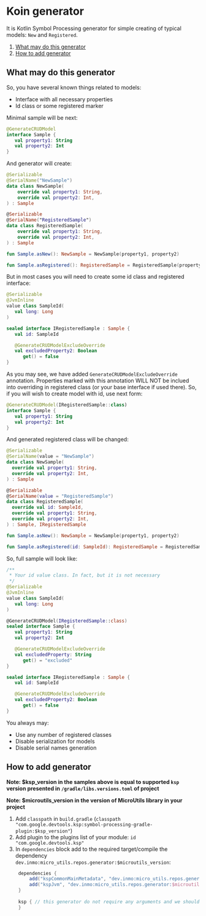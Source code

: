 # Koin generator

It is Kotlin Symbol Processing generator for simple creating of typical models: `New` and `Registered`.

1. [What may do this generator](#what-may-do-this-generator)
2. [How to add generator](#how-to-add-generator)

## What may do this generator

So, you have several known things related to models:

* Interface with all necessary properties
* Id class or some registered marker

Minimal sample will be next:

```kotlin
@GenerateCRUDModel
interface Sample {
   val property1: String
   val property2: Int
}
```

And generator will create:

```kotlin
@Serializable
@SerialName("NewSample")
data class NewSample(
    override val property1: String,
    override val property2: Int,
) : Sample

@Serializable
@SerialName("RegisteredSample")
data class RegisteredSample(
    override val property1: String,
    override val property2: Int,
) : Sample

fun Sample.asNew(): NewSample = NewSample(property1, property2)

fun Sample.asRegistered(): RegisteredSample = RegisteredSample(property1, property2)
```

But in most cases you will need to create some id class and registered interface:

```kotlin
@Serializable
@JvmInline
value class SampleId(
   val long: Long
)

sealed interface IRegisteredSample : Sample {
   val id: SampleId

   @GenerateCRUDModelExcludeOverride
   val excludedProperty2: Boolean
      get() = false
}
```

As you may see, we have added `GenerateCRUDModelExcludeOverride` annotation. Properties marked with this annotation
WILL NOT be inclued into overriding in registered class (or your base interface if used there). So, if you will wish to
create model with id, use next form:

```kotlin
@GenerateCRUDModel(IRegisteredSample::class)
interface Sample {
   val property1: String
   val property2: Int
}
```

And generated registered class will be changed:

```kotlin
@Serializable
@SerialName(value = "NewSample")
data class NewSample(
  override val property1: String,
  override val property2: Int,
) : Sample

@Serializable
@SerialName(value = "RegisteredSample")
data class RegisteredSample(
  override val id: SampleId,
  override val property1: String,
  override val property2: Int,
) : Sample, IRegisteredSample

fun Sample.asNew(): NewSample = NewSample(property1, property2)

fun Sample.asRegistered(id: SampleId): RegisteredSample = RegisteredSample(id, property1, property2)
```

So, full sample will look like:

```kotlin
/**
 * Your id value class. In fact, but it is not necessary
 */
@Serializable
@JvmInline
value class SampleId(
   val long: Long
)

@GenerateCRUDModel(IRegisteredSample::class)
sealed interface Sample {
   val property1: String
   val property2: Int

   @GenerateCRUDModelExcludeOverride
   val excludedProperty: String
      get() = "excluded"
}

sealed interface IRegisteredSample : Sample {
   val id: SampleId

   @GenerateCRUDModelExcludeOverride
   val excludedProperty2: Boolean
      get() = false
}
```

You always may:

* Use any number of registered classes
* Disable serialization for models
* Disable serial names generation

## How to add generator

**Note: $ksp_version in the samples above is equal to supported `ksp` version presented in `/gradle/libs.versions.toml` of project**

**Note: $microutils_version in the version of MicroUtils library in your project**

1. Add `classpath` in `build.gradle` (`classpath "com.google.devtools.ksp:symbol-processing-gradle-plugin:$ksp_version"`)
2. Add plugin to the plugins list of your module: `id "com.google.devtools.ksp"`
3. In `dependencies` block add to the required target/compile the dependency `dev.inmo:micro_utils.repos.generator:$microutils_version`:
   ```groovy
    dependencies {
        add("kspCommonMainMetadata", "dev.inmo:micro_utils.repos.generator:$microutils_version") // will work in commonMain of your multiplatform module
        add("kspJvm", "dev.inmo:micro_utils.repos.generator:$microutils_version") // will work in main of your JVM module
    }
    
    ksp { // this generator do not require any arguments and we should left `ksp` empty
    }
    ```
